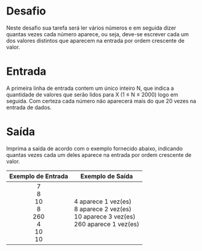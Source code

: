 # Desafio
Neste desafio sua tarefa será ler vários números e em seguida dizer quantas vezes cada número aparece, ou seja, deve-se escrever cada um dos valores distintos que aparecem na entrada por ordem crescente de valor.

# Entrada
A primeira linha de entrada contem um único inteiro N, que indica a quantidade de valores que serão lidos para X (1 ≤ N ≤ 2000) logo em seguida. Com certeza cada número não aparecerá mais do que 20 vezes na entrada de dados.

# Saída
Imprima a saída de acordo com o exemplo fornecido abaixo, indicando quantas vezes cada um deles aparece na entrada por ordem crescente de valor.

| Exemplo de Entrada | Exemplo de Saída|
| ---|--- |
|<div align="center">7<br/>8<br/>10<br/>8<br/>260<br/>4<br/>10<br/>10</div>|4 aparece 1 vez(es)</br>8 aparece 2 vez(es)</br>10 aparece 3 vez(es)</br>260 aparece 1 vez(es)|